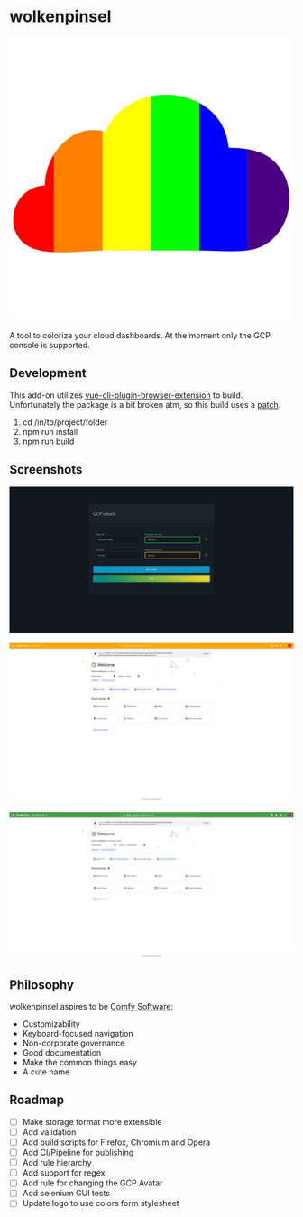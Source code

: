 # wolkenpinsel

![wolkenpinsel logo](src/assets/logo.svg)

A tool to colorize your cloud dashboards. At the moment only the GCP console is supported.

## Development

This add-on utilizes [vue-cli-plugin-browser-extension](https://github.com/adambullmer/vue-cli-plugin-browser-extension) to build. Unfortunately the package is a bit broken atm, so this build uses a [patch](https://github.com/campfireman/vue-cli-plugin-browser-extension).

1. cd /in/to/project/folder
2. npm run install
3. npm run build

## Screenshots

![Settings](docs/wolkenpinsel_screenshot_settings.png)

![Example 1](docs/wolkenpinsel_screenshot_gcp_example1.png)

![Example 2](docs/wolkenpinsel_screenshot_gcp_example2.png)

## Philosophy

wolkenpinsel aspires to be [Comfy Software](https://catgirl.ai/log/comfy-software/):

- Customizability
- Keyboard-focused navigation
- Non-corporate governance
- Good documentation
- Make the common things easy
- A cute name

## Roadmap

- [ ] Make storage format more extensible
- [ ] Add validation
- [ ] Add build scripts for Firefox, Chromium and Opera
- [ ] Add CI/Pipeline for publishing
- [ ] Add rule hierarchy
- [ ] Add support for regex
- [ ] Add rule for changing the GCP Avatar
- [ ] Add selenium GUI tests
- [ ] Update logo to use colors form stylesheet
